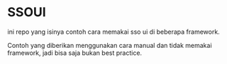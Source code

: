 # SSOUI

ini repo yang isinya contoh cara memakai sso ui di beberapa framework.

Contoh yang diberikan menggunakan cara manual dan tidak memakai framework, jadi bisa saja bukan best practice.
